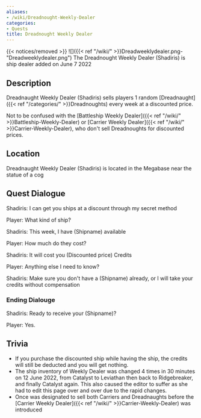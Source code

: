 ```yaml
---
aliases:
- /wiki/Dreadnought-Weekly-Dealer
categories:
- Quests
title: Dreadnought Weekly Dealer
---
```


{{< notices/removed >}} ![]({{< ref "/wiki/" >}}Dreadweeklydealer.png-"Dreadweeklydealer.png") The Dreadnought Weekly Dealer (Shadiris) is ship dealer added on June 7 2022

## Description

Dreadnaught Weekly Dealer (Shadiris) sells players 1 random [Dreadnaught]({{< ref "/categories/" >}}Dreadnoughts) every week at a discounted price.

Not to be confused with the [Battleship Weekly Dealer]({{< ref "/wiki/" >}}Battleship-Weekly-Dealer) or [Carrier Weekly Dealer]({{< ref "/wiki/" >}}Carrier-Weekly-Dealer), who don't sell Dreadnoughts for discounted prices.

## Location

Dreadnaught Weekly Dealer (Shadiris) is located in the Megabase near the statue of a cog

## Quest Dialogue 

Shadiris: I can get you ships at a discount through my secret method

Player: What kind of ship?

Shadiris: This week, I have (Shipname) available

Player: How much do they cost?

Shadiris: It will cost you (Discounted price) Credits

Player: Anything else I need to know?

Shadiris: Make sure you don't have a (Shipname) already, or I will take your credits without compensation

### Ending Dialouge 

Shadiris: Ready to receive your (Shipname)?

Player: Yes.

## Trivia

- If you purchase the discounted ship while having the ship, the credits will still be deducted and you will get nothing.
- The ship inventory of Weekly Dealer was changed 4 times in 30 minutes on 12 June 2022, from Catalyst to Leviathan then back to Ridgebreaker, and finally Catalyst again. This also caused the editor to suffer as she had to edit this page over and over due to the rapid changes.
- Once was designated to sell both Carriers and Dreadnaughts before the [Carrier Weekly Dealer]({{< ref "/wiki/" >}}Carrier-Weekly-Dealer) was introduced